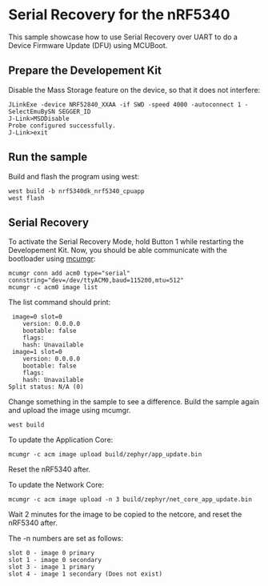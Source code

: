 # Serial Recovery for the nRF5340
This sample showcase how to use Serial Recovery over UART to do a Device Firmware Update (DFU) using MCUBoot.


## Prepare the Developement Kit
Disable the Mass Storage feature on the device, so that it does not interfere:
```
JLinkExe -device NRF52840_XXAA -if SWD -speed 4000 -autoconnect 1 -SelectEmuBySN SEGGER_ID
J-Link>MSDDisable
Probe configured successfully.
J-Link>exit
```

## Run the sample
Build and flash the program using west:
```
west build -b nrf5340dk_nrf5340_cpuapp
west flash
```

## Serial Recovery
To activate the Serial Recovery Mode, hold Button 1 while restarting the Developement Kit.
Now, you should be able communicate with the bootloader using [mcumgr](https://developer.nordicsemi.com/nRF_Connect_SDK/doc/1.9.1/zephyr/guides/device_mgmt/mcumgr.html):
```
mcumgr conn add acm0 type="serial" connstring="dev=/dev/ttyACM0,baud=115200,mtu=512"
mcumgr -c acm0 image list
```
The list command should print:
```
 image=0 slot=0
    version: 0.0.0.0
    bootable: false
    flags:
    hash: Unavailable
 image=1 slot=0
    version: 0.0.0.0
    bootable: false
    flags:
    hash: Unavailable
Split status: N/A (0)

```

Change something in the sample to see a difference. Build the sample again and upload the image using mcumgr. 
```
west build 
```

To update the Application Core:
```
mcumgr -c acm image upload build/zephyr/app_update.bin
```
Reset the nRF5340 after.

To update the Network Core:

```
mcumgr -c acm image upload -n 3 build/zephyr/net_core_app_update.bin
```
Wait 2 minutes for the image to be copied to the netcore, and reset the nRF5340 after.

The -n numbers are set as follows:
```
slot 0 - image 0 primary
slot 1 - image 0 secondary
slot 3 - image 1 primary
slot 4 - image 1 secondary (Does not exist)
```




